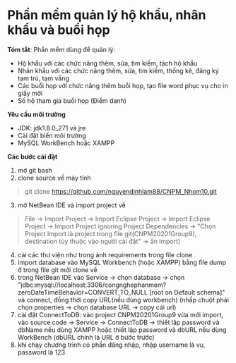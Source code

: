 
# Phần mềm quản lý hộ khẩu, nhân khẩu và buổi họp

**Tóm tắt**: Phần mềm dùng để quản lý:
- Hộ khẩu với các chức năng thêm, sửa, tìm kiếm, tách hộ khẩu
- Nhân khẩu với các chức năng thêm, sửa, tìm kiếm, thống kê, đăng ký tạm trú, tạm vắng
- Các buổi họp với chức năng thêm buổi họp, tạo file word phục vụ cho in giấy mời
- Số hộ tham gia buổi họp (Điểm danh)


**Yêu cầu môi trường** 
- JDK: jdk1.8.0_271 và jre 
- Cài đặt biến môi trường
- MySQL WorkBench hoặc XAMPP

**Các bước cài đặt**
1. mở git bash
2. clone source về máy tính 
> git clone https://github.com/nguyendinhlam88/CNPM_Nhom10.git
3. mở NetBean IDE và import project về 
> File -> Import Project -> Import Eclipse Project -> Import Eclipse Project -> Import Project ignoring Project Dependencies -> "Chọn Project Import là project trong file git(CNPM20201Group9), destination tùy thuộc vào người cài đặt" -> ấn import)

4. cài các thư viện như trong ảnh requirements trong file clone
5. import database vào MySQL Workbench (hoặc XAMPP) bằng file dump ở trong file git mới clone về
6. trong NetBean IDE vào Service -> chọn database -> chọn "jdbc:mysql://localhost:3306/congnghephanmem?zeroDateTimeBehavior=CONVERT_TO_NULL [root on Default schema]" và connect, đồng thời copy URL(nếu dùng workbench) (nhấp chuột phải chọn properties -> chọn database URL -> copy cái url)
7. cài đặt ConnectToDB: vào project CNPM20201Group9 vừa mới import, vào source code -> Service -> ConnectToDB -> thiết lập password và dbName nếu dùng XAMPP hoặc thiết lập password và dbURL nếu dùng WorkBench (dbURL chính là URL ở bước trước)
8. khi chạy chương trình có phần đăng nhập, nhập username là vu, password là 123
